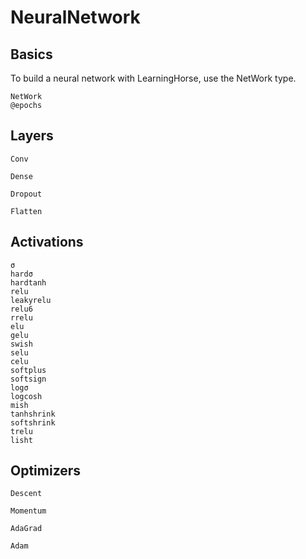 # NeuralNetwork

## Basics
To build a neural network with LearningHorse, use the NetWork type.
```@docs
NetWork
@epochs
```

## Layers

```@docs
Conv

Dense

Dropout

Flatten
```
## Activations
```@docs
σ
hardσ
hardtanh
relu
leakyrelu
relu6
rrelu
elu
gelu
swish
selu
celu
softplus
softsign
logσ
logcosh
mish
tanhshrink
softshrink
trelu
lisht
```

## Optimizers

```@docs
Descent

Momentum

AdaGrad

Adam
```